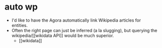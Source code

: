 # auto wp

- I'd like to have the Agora automatically link Wikipedia articles for entities.
- Often the right page can just be inferred (a la slugging), but querying the wikipedia/[[wikidata API]] would be much superior.
  - [[wikidata]]

